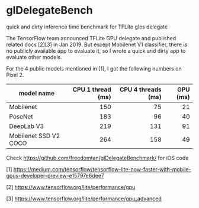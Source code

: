 # glDelegateBench
quick and dirty inference time benchmark for TFLite gles delegate

The TensorFlow team announced TFLite GPU delegate and published related docs [2][3] in Jan 2019. But except Mobilenet V1 classifier, there is no publicly available app to evaluate it, so I wrote a quick and dirty app to evaluate other models.

For the 4 public models mentioned in [1], I got the following numbers on Pixel 2.

|model name|CPU 1 thread (ms)|CPU 4 threads (ms) |GPU (ms)|
|----------|------------:|-------------:|---:|
|Mobilenet | 150 | 75 | 21 |
|PoseNet   | 183 | 96 | 40 |
|DeepLab V3| 219 | 131 | 91 |
|Mobilenet SSD V2 COCO| 264 | 158 | 49 |

Check https://github.com/freedomtan/glDelegateBenchmark/ for iOS code


[1] https://medium.com/tensorflow/tensorflow-lite-now-faster-with-mobile-gpus-developer-preview-e15797e6dee7

[2] https://www.tensorflow.org/lite/performance/gpu

[3] https://www.tensorflow.org/lite/performance/gpu_advanced
